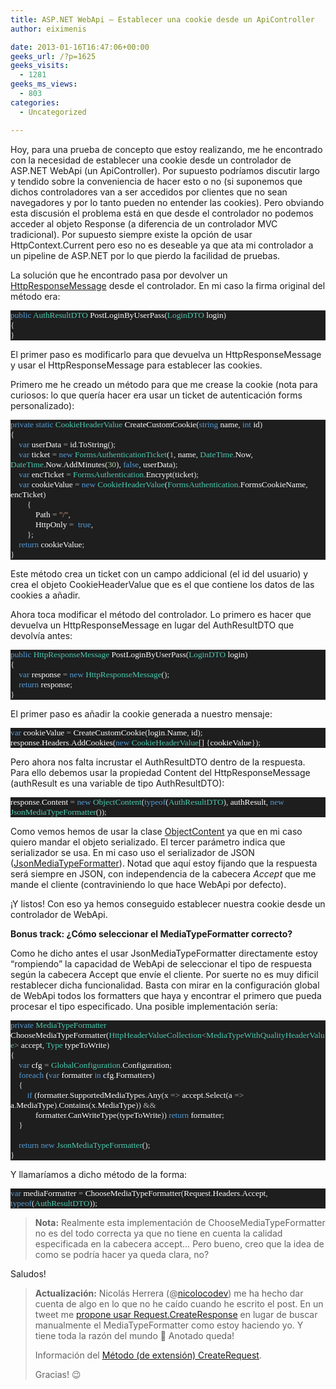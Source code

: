 ```yaml
---
title: ASP.NET WebApi – Establecer una cookie desde un ApiController
author: eiximenis

date: 2013-01-16T16:47:06+00:00
geeks_url: /?p=1625
geeks_visits:
  - 1281
geeks_ms_views:
  - 803
categories:
  - Uncategorized

---
```

Hoy, para una prueba de concepto que estoy realizando, me he encontrado con la necesidad de establecer una cookie desde un controlador de ASP.NET WebApi (un ApiController). Por supuesto podríamos discutir largo y tendido sobre la conveniencia de hacer esto o no (si suponemos que dichos controladores van a ser accedidos por clientes que no sean navegadores y por lo tanto pueden no entender las cookies). Pero obviando esta discusión el problema está en que desde el controlador no podemos acceder al objeto Response (a diferencia de un controlador MVC tradicional). Por supuesto siempre existe la opción de usar HttpContext.Current pero eso no es deseable ya que ata mi controlador a un pipeline de ASP.NET por lo que pierdo la facilidad de pruebas.

La solución que he encontrado pasa por devolver un <a href="http://msdn.microsoft.com/es-es/library/system.net.http.httpresponsemessage.aspx" target="_blank" rel="noopener noreferrer">HttpResponseMessage</a> desde el controlador. En mi caso la firma original del método era:

<div style="font-size: 10pt; font-family: consolas; background: #1e1e1e; color: #dcdcdc">
  <p style="margin: 0px">
    <span style="color: #569cd6">public</span> <span style="color: #4ec9b0">AuthResultDTO</span> <span style="color: white">PostLoginByUserPass</span>(<span style="color: #4ec9b0">LoginDTO</span> <span style="color: white">login</span>)
  </p>
  
  <p style="margin: 0px">
    {
  </p>
  
  <p style="margin: 0px">
    }
  </p></p>
</div>

El primer paso es modificarlo para que devuelva un HttpResponseMessage y usar el HttpResponseMessage para establecer las cookies.

Primero me he creado un método para que me crease la cookie (nota para curiosos: lo que quería hacer era usar un ticket de autenticación forms personalizado):

<div style="font-size: 10pt; font-family: consolas; background: #1e1e1e; color: #dcdcdc">
  <p style="margin: 0px">
    <span style="color: #569cd6">private</span> <span style="color: #569cd6">static</span> <span style="color: #4ec9b0">CookieHeaderValue</span> <span style="color: white">CreateCustomCookie</span>(<span style="color: #569cd6">string</span> <span style="color: white">name</span>, <span style="color: #569cd6">int</span> <span style="color: white">id</span>)
  </p>
  
  <p style="margin: 0px">
    {
  </p>
  
  <p style="margin: 0px">
    &#160;&#160;&#160; <span style="color: #569cd6">var</span> <span style="color: white">userData</span> <span style="color: #b4b4b4">=</span> <span style="color: white">id</span><span style="color: #b4b4b4">.</span><span style="color: white">ToString</span>();
  </p>
  
  <p style="margin: 0px">
    &#160;&#160;&#160; <span style="color: #569cd6">var</span> <span style="color: white">ticket</span> <span style="color: #b4b4b4">=</span> <span style="color: #569cd6">new</span> <span style="color: #4ec9b0">FormsAuthenticationTicket</span>(<span style="color: #b5cea8">1</span>, <span style="color: white">name</span>, <span style="color: #4ec9b0">DateTime</span><span style="color: #b4b4b4">.</span><span style="color: white">Now</span>, <span style="color: #4ec9b0">DateTime</span><span style="color: #b4b4b4">.</span><span style="color: white">Now</span><span style="color: #b4b4b4">.</span><span style="color: white">AddMinutes</span>(<span style="color: #b5cea8">30</span>), <span style="color: #569cd6">false</span>, <span style="color: white">userData</span>);
  </p>
  
  <p style="margin: 0px">
    &#160;&#160;&#160; <span style="color: #569cd6">var</span> <span style="color: white">encTicket</span> <span style="color: #b4b4b4">=</span> <span style="color: #4ec9b0">FormsAuthentication</span><span style="color: #b4b4b4">.</span><span style="color: white">Encrypt</span>(<span style="color: white">ticket</span>);
  </p>
  
  <p style="margin: 0px">
    &#160;&#160;&#160; <span style="color: #569cd6">var</span> <span style="color: white">cookieValue</span> <span style="color: #b4b4b4">=</span> <span style="color: #569cd6">new</span> <span style="color: #4ec9b0">CookieHeaderValue</span>(<span style="color: #4ec9b0">FormsAuthentication</span><span style="color: #b4b4b4">.</span><span style="color: white">FormsCookieName</span>, <span style="color: white">encTicket</span>)
  </p>
  
  <p style="margin: 0px">
    &#160;&#160;&#160;&#160;&#160;&#160;&#160; {
  </p>
  
  <p style="margin: 0px">
    &#160;&#160;&#160;&#160;&#160;&#160;&#160;&#160;&#160;&#160;&#160; <span style="color: white">Path</span> <span style="color: #b4b4b4">=</span> <span style="color: #d69d85">"/"</span>,
  </p>
  
  <p style="margin: 0px">
    &#160;&#160;&#160;&#160;&#160;&#160;&#160;&#160;&#160;&#160;&#160; <span style="color: white">HttpOnly</span> <span style="color: #b4b4b4">=</span>&#160; <span style="color: #569cd6">true</span>,
  </p>
  
  <p style="margin: 0px">
    &#160;&#160;&#160;&#160;&#160;&#160;&#160; };
  </p>
  
  <p style="margin: 0px">
    &#160;&#160;&#160; <span style="color: #569cd6">return</span> <span style="color: white">cookieValue</span>;
  </p>
  
  <p style="margin: 0px">
    }
  </p></p>
</div>

Este método crea un ticket con un campo addicional (el id del usuario) y crea el objeto CookieHeaderValue que es el que contiene los datos de las cookies a añadir.

Ahora toca modificar el método del controlador. Lo primero es hacer que devuelva un HttpResponseMessage en lugar del AuthResultDTO que devolvía antes:

<div style="font-size: 10pt; font-family: consolas; background: #1e1e1e; color: #dcdcdc">
  <p style="margin: 0px">
    <span style="color: #569cd6">public</span> <span style="color: #4ec9b0">HttpResponseMessage</span> <span style="color: white">PostLoginByUserPass</span>(<span style="color: #4ec9b0">LoginDTO</span> <span style="color: white">login</span>)
  </p>
  
  <p style="margin: 0px">
    {
  </p>
  
  <p style="margin: 0px">
    &#160;&#160;&#160; <span style="color: #569cd6">var</span> <span style="color: white">response</span> <span style="color: #b4b4b4">=</span> <span style="color: #569cd6">new</span> <span style="color: #4ec9b0">HttpResponseMessage</span>();
  </p>
  
  <p style="margin: 0px">
    &#160;&#160;&#160; <span style="color: #569cd6">return</span> <span style="color: white">response</span>;
  </p>
  
  <p style="margin: 0px">
    }
  </p></p>
</div>

El primer paso es añadir la cookie generada a nuestro mensaje:

<div style="font-size: 10pt; font-family: consolas; background: #1e1e1e; color: #dcdcdc">
  <p style="margin: 0px">
    <span style="color: #569cd6">var</span> <span style="color: white">cookieValue</span> <span style="color: #b4b4b4">=</span> <span style="color: white">CreateCustomCookie</span>(<span style="color: white">login</span><span style="color: #b4b4b4">.</span><span style="color: white">Name</span>, <span style="color: white">id</span>);
  </p>
  
  <p style="margin: 0px">
    <span style="color: white">response</span><span style="color: #b4b4b4">.</span><span style="color: white">Headers</span><span style="color: #b4b4b4">.</span><span style="color: white">AddCookies</span>(<span style="color: #569cd6">new</span> <span style="color: #4ec9b0">CookieHeaderValue</span>[] {<span style="color: white">cookieValue</span>});
  </p></p>
</div>

Pero ahora nos falta incrustar el AuthResultDTO dentro de la respuesta. Para ello debemos usar la propiedad Content del HttpResponseMessage (authResult es una variable de tipo AuthResultDTO):

<div style="font-size: 10pt; font-family: consolas; background: #1e1e1e; color: #dcdcdc">
  <p style="margin: 0px">
    <span style="color: white">response</span><span style="color: #b4b4b4">.</span><span style="color: white">Content</span> <span style="color: #b4b4b4">=</span> <span style="color: #569cd6">new</span> <span style="color: #4ec9b0">ObjectContent</span>(<span style="color: #569cd6">typeof</span>(<span style="color: #4ec9b0">AuthResultDTO</span>), <span style="color: white">authResult</span>, <span style="color: #569cd6">new</span> <span style="color: #4ec9b0">JsonMediaTypeFormatter</span>());
  </p></p>
</div>

Como vemos hemos de usar la clase <a href="http://msdn.microsoft.com/en-us/library/system.net.http.objectcontent(v=vs.108).aspx" target="_blank" rel="noopener noreferrer">ObjectContent</a> ya que en mi caso quiero mandar el objeto serializado. El tercer parámetro indica que serializador se usa. En mi caso uso el serializador de JSON (<a href="http://ms
dn.microsoft.com/es-es/library/system.net.http.formatting.jsonmediatypeformatter(v=vs.108).aspx" target="_blank" rel="noopener noreferrer">JsonMediaTypeFormatter</a>). Notad que aquí estoy fijando que la respuesta será siempre en JSON, con independencia de la cabecera _Accept_ que me mande el cliente (contraviniendo lo que hace WebApi por defecto).

¡Y listos! Con eso ya hemos conseguido establecer nuestra cookie desde un controlador de WebApi.

**Bonus track: ¿Cómo seleccionar el MediaTypeFormatter correcto?**

Como he dicho antes el usar JsonMediaTypeFormatter directamente estoy “rompiendo” la capacidad de WebApi de seleccionar el tipo de respuesta según la cabecera Accept que envíe el cliente. Por suerte no es muy dificil restablecer dicha funcionalidad. Basta con mirar en la configuración global de WebApi todos los formatters que haya y encontrar el primero que pueda procesar el tipo especificado. Una posible implementación sería:

<div style="font-size: 10pt; font-family: consolas; background: #1e1e1e; color: #dcdcdc">
  <p style="margin: 0px">
    <span style="color: #569cd6">private</span> <span style="color: #4ec9b0">MediaTypeFormatter</span> <span style="color: white">ChooseMediaTypeFormatter</span>(<span style="color: #4ec9b0">HttpHeaderValueCollection</span><span style="color: #b4b4b4"><</span><span style="color: #4ec9b0">MediaTypeWithQualityHeaderValue</span><span style="color: #b4b4b4">></span> <span style="color: white">accept</span>, <span style="color: #4ec9b0">Type</span> <span style="color: white">typeToWrite</span>)
  </p>
  
  <p style="margin: 0px">
    {
  </p>
  
  <p style="margin: 0px">
    &#160;&#160;&#160; <span style="color: #569cd6">var</span> <span style="color: white">cfg</span> <span style="color: #b4b4b4">=</span> <span style="color: #4ec9b0">GlobalConfiguration</span><span style="color: #b4b4b4">.</span><span style="color: white">Configuration</span>;
  </p>
  
  <p style="margin: 0px">
    &#160;&#160;&#160; <span style="color: #569cd6">foreach</span> (<span style="color: #569cd6">var</span> <span style="color: white">formatter</span> <span style="color: #569cd6">in</span> <span style="color: white">cfg</span><span style="color: #b4b4b4">.</span><span style="color: white">Formatters</span>)
  </p>
  
  <p style="margin: 0px">
    &#160;&#160;&#160; {
  </p>
  
  <p style="margin: 0px">
    &#160;&#160;&#160;&#160;&#160;&#160;&#160; <span style="color: #569cd6">if</span> (<span style="color: white">formatter</span><span style="color: #b4b4b4">.</span><span style="color: white">SupportedMediaTypes</span><span style="color: #b4b4b4">.</span><span style="color: white">Any</span>(<span style="color: white">x</span> <span style="color: #b4b4b4">=></span> <span style="color: white">accept</span><span style="color: #b4b4b4">.</span><span style="color: white">Select</span>(<span style="color: white">a</span> <span style="color: #b4b4b4">=></span> <span style="color: white">a</span><span style="color: #b4b4b4">.</span><span style="color: white">MediaType</span>)<span style="color: #b4b4b4">.</span><span style="color: white">Contains</span>(<span style="color: white">x</span><span style="color: #b4b4b4">.</span><span style="color: white">MediaType</span>)) <span style="color: #b4b4b4">&&</span>
  </p>
  
  <p style="margin: 0px">
    &#160;&#160;&#160;&#160;&#160;&#160;&#160;&#160;&#160;&#160;&#160; <span style="color: white">formatter</span><span style="color: #b4b4b4">.</span><span style="color: white">CanWriteType</span>(<span style="color: white">typeToWrite</span>)) <span style="color: #569cd6">return</span> <span style="color: white">formatter</span>;
  </p>
  
  <p style="margin: 0px">
    &#160;&#160;&#160; }
  </p>
  
  <p style="margin: 0px">
    &#160;
  </p>
  
  <p style="margin: 0px">
    &#160;&#160;&#160; <span style="color: #569cd6">return</span> <span style="color: #569cd6">new</span> <span style="color: #4ec9b0">JsonMediaTypeFormatter</span>();
  </p>
  
  <p style="margin: 0px">
    }
  </p></p>
</div>

Y llamaríamos a dicho método de la forma:

<div style="font-size: 10pt; font-family: consolas; background: #1e1e1e; color: #dcdcdc">
  <p style="margin: 0px">
    <span style="color: #569cd6">var</span> <span style="color: white">mediaFormatter</span> <span style="color: #b4b4b4">=</span> <span style="color: white">ChooseMediaTypeFormatter</span>(<span style="color: white">Request</span><span style="color: #b4b4b4">.</span><span style="color: white">Headers</span><span style="color: #b4b4b4">.</span><span style="color: white">Accept</span>, <span style="color: #569cd6">typeof</span>(<span style="color: #4ec9b0">AuthResultDTO</span>));
  </p></p>
</div>

> **Nota:** Realmente esta implementación de ChooseMediaTypeFormatter no es del todo correcta ya que no tiene en cuenta la calidad especificada en la cabecera accept… Pero bueno, creo que la idea de como se podría hacer ya queda clara, no?

Saludos!

> **Actualización:** Nicolás Herrera (@<a href="https://twitter.com/nicolocodev" target="_blank" rel="noopener noreferrer">nicolocodev</a>) me ha hecho dar cuenta de algo en lo que no he caído cuando he escrito el post. En un tweet me <a href="https://twitter.com/nicolocodev/status/291585272779513856" target="_blank" rel="noopener noreferrer">propone usar Request.CreateResponse</a> en lugar de buscar manualmente el MediaTypeFormatter como estoy haciendo yo. Y tiene toda la razón del mundo 🙂 Anotado queda!
> 
> Información del <a href="http://msdn.microsoft.com/query/dev11.query?appId=Dev11IDEF1&l=EN-US&k=k(System.Net.Http.HttpRequestMessageExtensions.CreateResponse);k(TargetFrameworkMoniker-.NETFramework,Version%3Dv4.0);k(DevLang-csharp)&rd=true" target="_blank" rel="noopener noreferrer">Método (de extensión) CreateRequest</a>.
> 
> Gracias! 😉